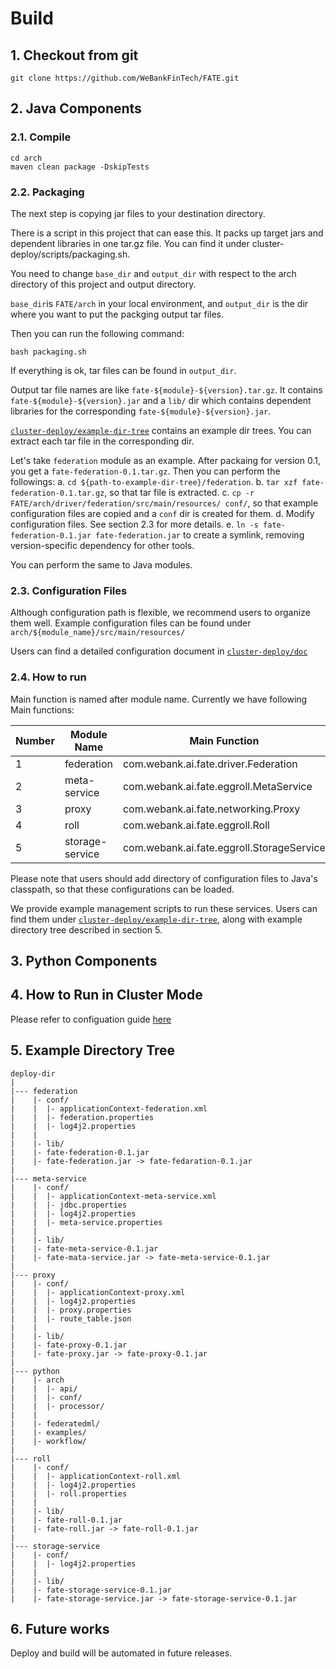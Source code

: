 # Build

## 1. Checkout from git
```
git clone https://github.com/WeBankFinTech/FATE.git
```

## 2. Java Components

### 2.1. Compile
```
cd arch
maven clean package -DskipTests
```

### 2.2. Packaging
The next step is copying jar files to your destination directory.

There is a script in this project that can ease this. It packs up target jars and dependent libraries in one tar.gz file. You can find it under cluster-deploy/scripts/packaging.sh.

You need to change `base_dir` and `output_dir` with respect to the arch directory of this project and output directory. 

`base_dir`is `FATE/arch` in your local environment, and `output_dir` is the dir where you want to put the packging output tar files.

Then you can run the following command:

```
bash packaging.sh
```
If everything is ok, tar files can be found in `output_dir`. 

Output tar file names are like `fate-${module}-${version}.tar.gz`. It contains `fate-${module}-${version}.jar` and a `lib/` dir which contains dependent libraries for the corresponding `fate-${module}-${version}.jar`. 

[`cluster-deploy/example-dir-tree`](https://github.com/WeBankFinTech/FATE/tree/master/cluster-deploy/example-dir-tree) contains an example dir trees. You can extract each tar file in the corresponding dir.

Let's take `federation` module as an example. After packaing for version 0.1, you get a `fate-federation-0.1.tar.gz`. Then you can perform the followings:
a. `cd ${path-to-example-dir-tree}/federation`. 
b. `tar xzf fate-federation-0.1.tar.gz`, so that tar file is extracted.
c. `cp -r FATE/arch/driver/federation/src/main/resources/ conf/`, so that example configuration files are copied and a `conf` dir is created for them.
d. Modify configuration files. See section 2.3 for more details.
e. `ln -s fate-federation-0.1.jar fate-federation.jar` to create a symlink, removing version-specific dependency for other tools.

You can perform the same to Java modules.

### 2.3. Configuration Files
Although configuration path is flexible, we recommend users to organize them well.
Example configuration files can be found under 
`arch/${module_name}/src/main/resources/`

Users can find a detailed configuration document in 
[`cluster-deploy/doc` ](https://github.com/WeBankFinTech/FATE/tree/master/cluster-deploy/doc)

### 2.4. How to run
Main function is named after module name. Currently we have following Main functions:

Number | Module Name     | Main Function                              | Configuration Example
-------|-----------------|--------------------------------------------|-----------------------------
1      | federation      | com.webank.ai.fate.driver.Federation       | FATE/arch/driver/federation/src/main/resources/
2      | meta-service    | com.webank.ai.fate.eggroll.MetaService     | FATE/arch/eggroll/meta-service/src/main/resources/
3      | proxy           | com.webank.ai.fate.networking.Proxy        | FATE/arch/networking/proxy/src/main/resources/
4      | roll            | com.webank.ai.fate.eggroll.Roll            | FATE/arch/eggroll/roll/src/main/resources/
5      | storage-service | com.webank.ai.fate.eggroll.StorageService  | FATE/arch/eggroll/storage-service/src/main/resources/

Please note that users should add directory of configuration files to Java's classpath, so that these configurations can be loaded.

We provide example management scripts to run these services. Users can find them under [`cluster-deploy/example-dir-tree`](https://github.com/WeBankFinTech/FATE/tree/master/cluster-deploy/example-dir-tree), along with example directory tree described in section 5.

## 3. Python Components


## 4. How to Run in Cluster Mode
Please refer to configuation guide [here](https://github.com/WeBankFinTech/FATE/tree/master/cluster-deploy/doc/configuration.md)


## 5. Example Directory Tree

```
deploy-dir
|
|--- federation
|    |- conf/
|    |  |- applicationContext-federation.xml
|    |  |- federation.properties
|    |  |- log4j2.properties
|    |
|    |- lib/
|    |- fate-federation-0.1.jar
|    |- fate-federation.jar -> fate-fedaration-0.1.jar
|
|--- meta-service
|    |- conf/
|    |  |- applicationContext-meta-service.xml
|    |  |- jdbc.properties
|    |  |- log4j2.properties
|    |  |- meta-service.properties
|    |
|    |- lib/
|    |- fate-meta-service-0.1.jar
|    |- fate-mata-service.jar -> fate-meta-service-0.1.jar
|
|--- proxy
|    |- conf/
|    |  |- applicationContext-proxy.xml
|    |  |- log4j2.properties
|    |  |- proxy.properties
|    |  |- route_table.json
|    |
|    |- lib/
|    |- fate-proxy-0.1.jar
|    |- fate-proxy.jar -> fate-proxy-0.1.jar
|
|--- python
|    |- arch
|    |  |- api/
|    |  |- conf/
|    |  |- processor/
|    |
|    |- federatedml/
|    |- examples/
|    |- workflow/
|
|--- roll
|    |- conf/
|    |  |- applicationContext-roll.xml
|    |  |- log4j2.properties
|    |  |- roll.properties
|    |
|    |- lib/
|    |- fate-roll-0.1.jar
|    |- fate-roll.jar -> fate-roll-0.1.jar
|
|--- storage-service
|    |- conf/
|    |  |- log4j2.properties
|    |
|    |- lib/
|    |- fate-storage-service-0.1.jar
|    |- fate-storage-service.jar -> fate-storage-service-0.1.jar

```

## 6. Future works
Deploy and build will be automated in future releases.
